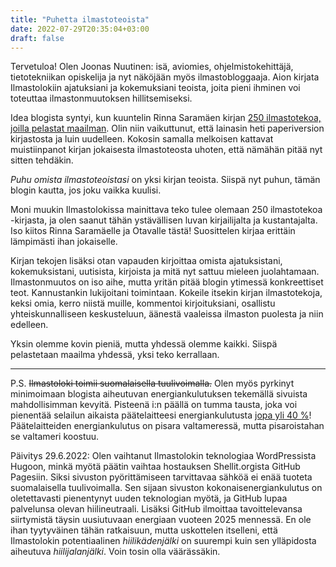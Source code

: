```yaml
---
title: "Puhetta ilmastoteoista"
date: 2022-07-29T20:35:04+03:00
draft: false
---
```


Tervetuloa! Olen Joonas Nuutinen: isä, aviomies, ohjelmistokehittäjä, tietotekniikan opiskelija ja nyt näköjään myös ilmastobloggaaja. Aion kirjata Ilmastolokiin ajatuksiani ja kokemuksiani teoista, joita pieni ihminen voi toteuttaa ilmastonmuutoksen hillitsemiseksi.

Idea blogista syntyi, kun kuuntelin Rinna Saramäen kirjan [250 ilmastotekoa, joilla pelastat maailman](https://otava.fi/kirjat/250-ilmastotekoa-joilla-pelastat-maailman/). Olin niin vaikuttunut, että lainasin heti paperiversion kirjastosta ja luin uudelleen. Kokosin samalla melkoisen kattavat muistiinpanot kirjan jokaisesta ilmastoteosta uhoten, että nämähän pitää nyt sitten tehdäkin.

_Puhu omista ilmastoteoistasi_ on yksi kirjan teoista. Siispä nyt puhun, tämän blogin kautta, jos joku vaikka kuulisi.

Moni muukin Ilmastolokissa mainittava teko tulee olemaan 250 ilmastotekoa -kirjasta, ja olen saanut tähän ystävällisen luvan kirjailijalta ja kustantajalta. Iso kiitos Rinna Saramäelle ja Otavalle tästä! Suosittelen kirjaa erittäin lämpimästi ihan jokaiselle.

Kirjan tekojen lisäksi otan vapauden kirjoittaa omista ajatuksistani, kokemuksistani, uutisista, kirjoista ja mitä nyt sattuu mieleen juolahtamaan. Ilmastonmuutos on iso aihe, mutta yritän pitää blogin ytimessä konkreettiset teot. Kannustankin lukijoitani toimintaan. Kokeile itsekin kirjan ilmastotekoja, keksi omia, kerro niistä muille, kommentoi kirjoituksiani, osallistu yhteiskunnalliseen keskusteluun, äänestä vaaleissa ilmaston puolesta ja niin edelleen.

Yksin olemme kovin pieniä, mutta yhdessä olemme kaikki. Siispä pelastetaan maailma yhdessä, yksi teko kerrallaan.

---

P.S. ~~Ilmastoloki toimii suomalaisella tuulivoimalla.~~ Olen myös pyrkinyt minimoimaan blogista aiheutuvan energiankulutuksen tekemällä sivuista mahdollisimman kevyitä. Pisteenä i:n päällä on tumma tausta, joka voi pienentää selailun aikaista päätelaitteesi energiankulutusta [jopa yli 40 %](http://mobileenerlytics.com/dark-mode/)! Päätelaitteiden energiankulutus on pisara valtameressä, mutta pisaroistahan se valtameri koostuu.

Päivitys 29.6.2022: Olen vaihtanut Ilmastolokin teknologiaa WordPressista Hugoon, minkä myötä päätin vaihtaa hostauksen Shellit.orgista GitHub Pagesiin. Siksi sivuston pyörittämiseen tarvittavaa sähköä ei enää tuoteta suomalaisella tuulivoimalla. Sen sijaan sivuston kokonaisenergiankulutus on oletettavasti pienentynyt uuden teknologian myötä, ja GitHub lupaa palvelunsa olevan hiilineutraali. Lisäksi GitHub ilmoittaa tavoittelevansa siirtymistä täysin uusiutuvaan energiaan vuoteen 2025 mennessä. En ole ihan tyytyväinen tähän ratkaisuun, mutta uskottelen itselleni, että Ilmastolokin potentiaalinen _hiilikädenjälki_ on suurempi kuin sen ylläpidosta aiheutuva _hiilijalanjälki_. Voin tosin olla väärässäkin.
